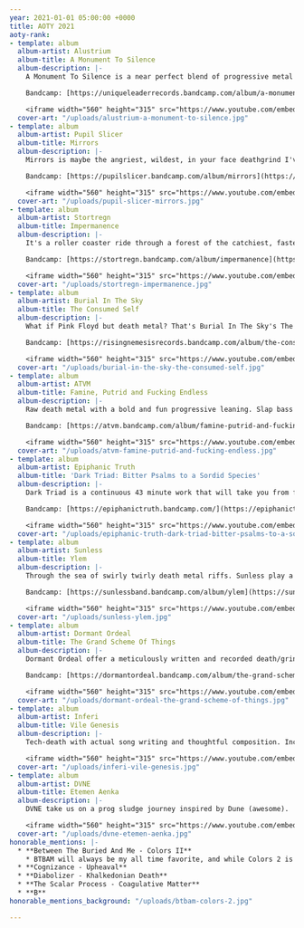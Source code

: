 ```yaml
---
year: 2021-01-01 05:00:00 +0000
title: AOTY 2021
aoty-rank:
- template: album
  album-artist: Alustrium
  album-title: A Monument To Silence
  album-description: |-
    A Monument To Silence is a near perfect blend of progressive metal and tech-death. Alustrium flex their song and riff writing prowess here, weaving provocative (and btbam-esque) ambient movements in between a metric ton of crushing death metal and grind.

    Bandcamp: [https://uniqueleaderrecords.bandcamp.com/album/a-monument-to-silence](https://uniqueleaderrecords.bandcamp.com/album/a-monument-to-silence "https://uniqueleaderrecords.bandcamp.com/album/a-monument-to-silence")

    <iframe width="560" height="315" src="https://www.youtube.com/embed/WZazo2gcYVQ" title="YouTube video player" frameborder="0" allow="accelerometer; autoplay; clipboard-write; encrypted-media; gyroscope; picture-in-picture" allowfullscreen></iframe>
  cover-art: "/uploads/alustrium-a-monument-to-silence.jpg"
- template: album
  album-artist: Pupil Slicer
  album-title: Mirrors
  album-description: |-
    Mirrors is maybe the angriest, wildest, in your face deathgrind I've heard in years. Positively furious.

    Bandcamp: [https://pupilslicer.bandcamp.com/album/mirrors](https://pupilslicer.bandcamp.com/album/mirrors "https://pupilslicer.bandcamp.com/album/mirrors")

    <iframe width="560" height="315" src="https://www.youtube.com/embed/gNJVbd24vmI" title="YouTube video player" frameborder="0" allow="accelerometer; autoplay; clipboard-write; encrypted-media; gyroscope; picture-in-picture" allowfullscreen></iframe>
  cover-art: "/uploads/pupil-slicer-mirrors.jpg"
- template: album
  album-artist: Stortregn
  album-title: Impermanence
  album-description: |-
    It's a roller coaster ride through a forest of the catchiest, fastest riffs, blast beats and solos.

    Bandcamp: [https://stortregn.bandcamp.com/album/impermanence](https://stortregn.bandcamp.com/album/impermanence "https://stortregn.bandcamp.com/album/impermanence")

    <iframe width="560" height="315" src="https://www.youtube.com/embed/DURn6it0P6I" title="YouTube video player" frameborder="0" allow="accelerometer; autoplay; clipboard-write; encrypted-media; gyroscope; picture-in-picture" allowfullscreen></iframe>
  cover-art: "/uploads/stortregn-impermanence.jpg"
- template: album
  album-artist: Burial In The Sky
  album-title: The Consumed Self
  album-description: |-
    What if Pink Floyd but death metal? That's Burial In The Sky's The Consumed Self. An exemplary progressive effort complete with great technical riffing, captivating atmosphere and instrumentation (there is an accordion right off the bat, come on now).

    Bandcamp: [https://risingnemesisrecords.bandcamp.com/album/the-consumed-self](https://risingnemesisrecords.bandcamp.com/album/the-consumed-self "https://risingnemesisrecords.bandcamp.com/album/the-consumed-self")

    <iframe width="560" height="315" src="https://www.youtube.com/embed/N2geaxLeFkU" title="YouTube video player" frameborder="0" allow="accelerometer; autoplay; clipboard-write; encrypted-media; gyroscope; picture-in-picture" allowfullscreen></iframe>
  cover-art: "/uploads/burial-in-the-sky-the-consumed-self.jpg"
- template: album
  album-artist: ATVM
  album-title: Famine, Putrid and Fucking Endless
  album-description: |-
    Raw death metal with a bold and fun progressive leaning. Slap bass in the middle of this riff? Why not! Let's pivot this part into some 4 on the floor? Go hog wild!

    Bandcamp: [https://atvm.bandcamp.com/album/famine-putrid-and-fucking-endless](https://atvm.bandcamp.com/album/famine-putrid-and-fucking-endlesshttps://atvm.bandcamp.com/album/famine-putrid-and-fucking-endless "https://atvm.bandcamp.com/album/famine-putrid-and-fucking-endless")

    <iframe width="560" height="315" src="https://www.youtube.com/embed/4lNOx1Fx5Fg" title="YouTube video player" frameborder="0" allow="accelerometer; autoplay; clipboard-write; encrypted-media; gyroscope; picture-in-picture" allowfullscreen></iframe>
  cover-art: "/uploads/atvm-famine-putrid-and-fucking-endless.jpg"
- template: album
  album-artist: Epiphanic Truth
  album-title: 'Dark Triad: Bitter Psalms to a Sordid Species'
  album-description: |-
    Dark Triad is a continuous 43 minute work that will take you from furious (and well written) death/black metal all the way to ambient, doom, even a bit of jazz, and all the way back around again. I can't wait to see what more Epiphanic Truth has in store in the future.

    Bandcamp: [https://epiphanictruth.bandcamp.com/](https://epiphanictruth.bandcamp.com/ "https://epiphanictruth.bandcamp.com/")

    <iframe width="560" height="315" src="https://www.youtube.com/embed/PMeJl9X7JSA" title="YouTube video player" frameborder="0" allow="accelerometer; autoplay; clipboard-write; encrypted-media; gyroscope; picture-in-picture" allowfullscreen></iframe>
  cover-art: "/uploads/epiphanic-truth-dark-triad-bitter-psalms-to-a-sordid-species.jpg"
- template: album
  album-artist: Sunless
  album-title: Ylem
  album-description: |-
    Through the sea of swirly twirly death metal riffs. Sunless play a brand of metal that is best described by the title of the first track of Ylem: Spiraling into the Unfathomable.

    Bandcamp: [https://sunlessband.bandcamp.com/album/ylem](https://sunlessband.bandcamp.com/album/ylem "https://sunlessband.bandcamp.com/album/ylem")

    <iframe width="560" height="315" src="https://www.youtube.com/embed/-JSW5QEyfCg" title="YouTube video player" frameborder="0" allow="accelerometer; autoplay; clipboard-write; encrypted-media; gyroscope; picture-in-picture" allowfullscreen></iframe>
  cover-art: "/uploads/sunless-ylem.jpg"
- template: album
  album-artist: Dormant Ordeal
  album-title: The Grand Scheme Of Things
  album-description: |-
    Dormant Ordeal offer a meticulously written and recorded death/grind metal album that absolutely does not let up.

    Bandcamp: [https://dormantordeal.bandcamp.com/album/the-grand-scheme-of-things](https://dormantordeal.bandcamp.com/album/the-grand-scheme-of-things "https://dormantordeal.bandcamp.com/album/the-grand-scheme-of-things")

    <iframe width="560" height="315" src="https://www.youtube.com/embed/KZDzVIhlEZA" title="YouTube video player" frameborder="0" allow="accelerometer; autoplay; clipboard-write; encrypted-media; gyroscope; picture-in-picture" allowfullscreen></iframe>
  cover-art: "/uploads/dormant-ordeal-the-grand-scheme-of-things.jpg"
- template: album
  album-artist: Inferi
  album-title: Vile Genesis
  album-description: |-
    Tech-death with actual song writing and thoughtful composition. Incredible.

    <iframe width="560" height="315" src="https://www.youtube.com/embed/15pm5WmdXZA" title="YouTube video player" frameborder="0" allow="accelerometer; autoplay; clipboard-write; encrypted-media; gyroscope; picture-in-picture" allowfullscreen></iframe>
  cover-art: "/uploads/inferi-vile-genesis.jpg"
- template: album
  album-artist: DVNE
  album-title: Etemen Aenka
  album-description: |-
    DVNE take us on a prog sludge journey inspired by Dune (awesome).

    <iframe width="560" height="315" src="https://www.youtube.com/embed/jU_hAngXMbY" title="YouTube video player" frameborder="0" allow="accelerometer; autoplay; clipboard-write; encrypted-media; gyroscope; picture-in-picture" allowfullscreen></iframe>
  cover-art: "/uploads/dvne-etemen-aenka.jpg"
honorable_mentions: |-
  * **Between The Buried And Me - Colors II**
    * BTBAM will always be my all time favorite, and while Colors 2 is great, I found it to be way too long and disjointed.
  * **Cognizance - Upheaval**
  * **Diabolizer - Khalkedonian Death**
  * **The Scalar Process - Coagulative Matter**
  * **B**
honorable_mentions_background: "/uploads/btbam-colors-2.jpg"

---
```

